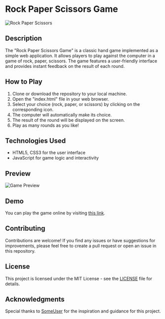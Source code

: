 # Rock Paper Scissors Game

![Rock Paper Scissors](./rock-paper-scissors.png)

## Description
The "Rock Paper Scissors Game" is a classic hand game implemented as a simple web application. It allows players to play against the computer in a game of rock, paper, scissors. The game features a user-friendly interface and provides instant feedback on the result of each round.

## How to Play
1. Clone or download the repository to your local machine.
2. Open the "index.html" file in your web browser.
3. Select your choice (rock, paper, or scissors) by clicking on the corresponding icon.
4. The computer will automatically make its choice.
5. The result of the round will be displayed on the screen.
6. Play as many rounds as you like!

## Technologies Used
- HTML5, CSS3 for the user interface
- JavaScript for game logic and interactivity

## Preview
![Game Preview](./game-preview.gif)

## Demo
You can play the game online by visiting [this link](https://mohammadnazm.github.io/rock-paper-scissors-game/).

## Contributing
Contributions are welcome! If you find any issues or have suggestions for improvements, please feel free to create a pull request or open an issue in this repository.

## License
This project is licensed under the MIT License - see the [LICENSE](./LICENSE) file for details.

## Acknowledgments
Special thanks to [SomeUser](https://github.com/SomeUser) for the inspiration and guidance for this project.


